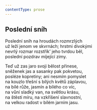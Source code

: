 ```yaml
---
contentType: prose
---
```


## Poslední sníh

Poslední sníh na hroudách rozmrzlých  
už leží jenom ve skvrnách; hrstmi divokými  
nevrlý rozmar rozstřík’ jeho tvrdou běl,  
poslední pozdrav míjející zimy.

Teď už zas jaro svoji bělost přinese,  
sněženek jas a sasanky pak pokvetou,  
posléze kopretiny; ani nesmím pomyslet  
na kouzlo třešní s bílých květů záplavou,  
na bílé růže, jasmín a bílého co víc,  
na vůní sladký van, na světlou krásu,  
na štěstí míru, na vzkříšení slavnostní,  
na velkou radost v bílém jarním jasu.
